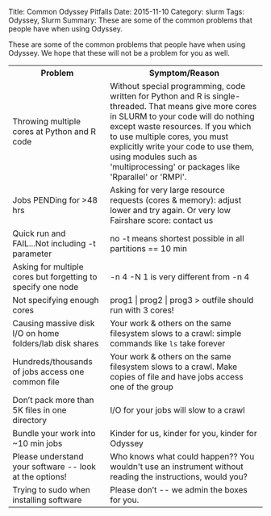Title: Common Odyssey Pitfalls
Date: 2015-11-10
Category: slurm
Tags: Odyssey, Slurm
Summary: These are some of the common problems that people have when using Odyssey.

These are some of the common problems that people have when using Odyssey. We hope that these will not be a problem for you as well.

<table>
<tr>
<th>Problem</th><th>Symptom/Reason</th>
</tr>
<tr>
  <td>Throwing multiple cores at Python and R code</td>
  <td>Without special programming, code written for Python and R is single-threaded. That means give more cores in SLURM to your code will do nothing except waste resources. If you which to use multiple cores, you must explicitly write your code to use them, using modules such as 'multiprocessing' or packages like 'Rparallel' or 'RMPI'.</td>
</tr><tr>
<tr>
  <td>Jobs PENDing for &gt;48 hrs</td>
  <td>Asking for very large resource requests (cores & memory): adjust lower and try again. Or very low Fairshare score: contact us</td>
</tr><tr>
  <td>Quick run and FAIL...Not including -t parameter</td>
  <td>no -t means shortest possible in all partitions == 10 min</td>
</tr>
  <td>Asking for multiple cores but forgetting to specify one node</td>
  <td>-n 4 -N 1 is very different from -n 4</td>
</tr>
<tr>
  <td>Not specifying enough cores</td>
  <td>prog1 | prog2 | prog3 &gt; outfile should run with 3 cores!</td>
</tr>
<tr>
  <td>Causing massive disk I/O on home folders/lab disk shares</td>
  <td>Your work & others on the same filesystem slows to a crawl: simple commands like <code>ls</code> take forever</td>
</tr>
<tr>
  <td>Hundreds/thousands of jobs access one common file</td>
  <td>Your work & others on the same filesystem slows to a crawl. Make copies of file and have jobs access one of the group</td>
</tr>
<tr>
  <td>Don’t pack more than 5K files in one directory</td>
  <td>I/O for your jobs will slow to a crawl</td>
</tr>
<tr>
  <td>Bundle your work into ~10 min jobs</td>
  <td>Kinder for us, kinder for you, kinder for Odyssey</td>
</tr>
<tr>
  <td>Please understand your software -- look at the options!</td>
  <td>Who knows what could happen?? You wouldn't use an instrument without reading the instructions, would you?</td>
</tr>
<tr>
  <td>Trying to sudo when installing software</td>
  <td>Please don’t -- we admin the boxes for you.</td>
</tr>
</table>

